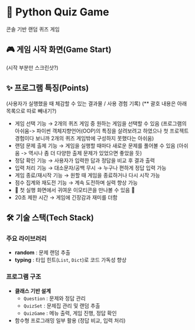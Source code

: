 # 🧩 Python Quiz Game
콘솔 기반 랜덤 퀴즈 게임
## 🎮 게임 시작 화면(Game Start)
(시작 부분만 스크린샷?)
## ✨ 프로그램 특징(Points)
(사용자가 실행했을 때 체감할 수 있는 결과물 / 사용 경험 기록) (** 괄호 내용은 아래 목록으로 따로 빼내기?)
- 게임 선택 기능 → 2개의 퀴즈 게임 중 원하는 게임을 선택할 수 있음 (프로그램의 아쉬움-> 파이썬 객체지향언어(OOP)의 특징을 살려보려고 하였으나 첫 프로젝트 경험이다 보니까 2개의 퀴즈 게임밖에 구성하지 못했다는 아쉬움)
- 랜덤 문제 출제 기능 → 게임을 실행할 때마다 새로운 문제를 풀어볼 수 있음 (아쉬움 -> 역시나 좀 더 다양한 출제 문제가 있었으면 좋았을 듯)
- 정답 확인 기능 → 사용자가 입력한 답과 정답을 비교 후 결과 출력
- 입력 처리 기능 → 대소문자/공백 무시 → 누구나 편하게 정답 입력 가능
- 게임 종료/재시작 기능 → 원할 때 게임을 종료하거나 다시 시작 가능
- 점수 집계와 재도전 기능 → 계속 도전하며 실력 향상 가능
- 🤗 첫 실행 화면에서 귀여운 이모티콘을 만나볼 수 있음 🤗
- 20초 제한 시간 → 게임에 긴장감과 재미를 더함
## 🛠 기술 스택(Tech Stack)
### 주요 라이브러리
- **random** : 문제 랜덤 추출
- **typing** : 타입 힌트(`List`, `Dict`)로 코드 가독성 향상

### 프로그램 구조
- **클래스 기반 설계**
  - `Question` : 문제와 정답 관리
  - `QuizSet` : 문제집 관리 및 랜덤 추출
  - `QuizGame` : 메뉴 출력, 게임 진행, 정답 확인
- 함수형 프로그래밍 일부 활용 (정답 비교, 입력 처리)

